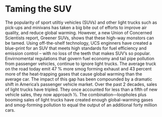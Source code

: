 # Taming the SUV
The popularity of sport utiltiy vehicles (SUVs) and other light trucks such as pick-ups and minivans has taken a big bite out of efforts to improve air quality, and reduce global warming. 
However, a new Union of Concerned Scientists report, Greener SUVs, shows that these high-way monstors can be tamed. 
Using off-the-shelf technology, UCS enginners have created a blue-print for an SUV that meets high standards for fuel efficiency and emission control – with no loss of the teeth that makes SUV’s so popular.
Envirnomental regulations that govern fuel economy and tail pipe pollution from passenger vehicles, continue to ignore light trucks. The average truck on the road today emit 47 % more smog forming exhaust and 43 percent more of the heat-trapping gases that cause global warming than the average car. The impact of this gap
has been compounded by a dramatic shift in America’s passenger vehicle market. Over the past 2 decades, sales of light trucks have tripled. They once accounted for less than a fifth of new vehicle sales, they now approach 1⁄2. The combination—loopholes plus booming sales of light trucks have created enough global-warming gases and smog-forming pollution to equal the output of an additional forty million cars.